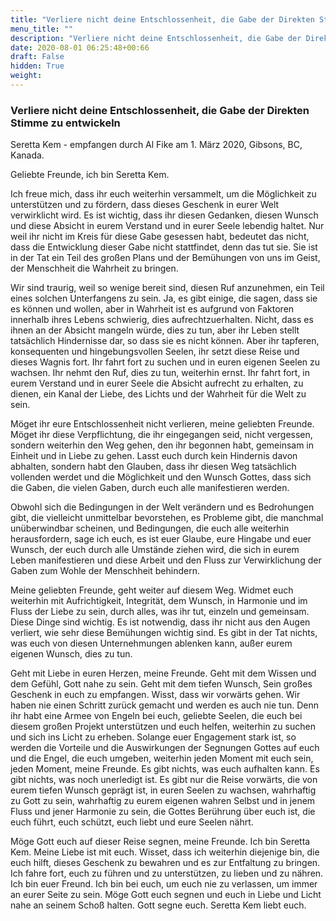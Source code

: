 ```yaml
---
title: "Verliere nicht deine Entschlossenheit, die Gabe der Direkten Stimme zu entwickeln"
menu_title: ""
description: "Verliere nicht deine Entschlossenheit, die Gabe der Direkten Stimme zu entwickeln"
date: 2020-08-01 06:25:48+00:66
draft: False
hidden: True
weight:
---
```

### Verliere nicht deine Entschlossenheit, die Gabe der Direkten Stimme zu entwickeln

Seretta Kem - empfangen durch Al Fike am 1. März 2020, Gibsons, BC, Kanada.

Geliebte Freunde, ich bin Seretta Kem.

Ich freue mich, dass ihr euch weiterhin versammelt, um die Möglichkeit zu unterstützen und zu fördern, dass dieses Geschenk in eurer Welt verwirklicht wird. Es ist wichtig, dass ihr diesen Gedanken, diesen Wunsch und diese Absicht in eurem Verstand und in eurer Seele lebendig haltet. Nur weil ihr nicht im Kreis für diese Gabe gesessen habt, bedeutet das nicht, dass die Entwicklung dieser Gabe nicht stattfindet, denn das tut sie. Sie ist in der Tat ein Teil des großen Plans und der Bemühungen von uns im Geist, der Menschheit die Wahrheit zu bringen.

Wir sind traurig, weil so wenige bereit sind, diesen Ruf anzunehmen, ein Teil eines solchen Unterfangens zu sein. Ja, es gibt einige, die sagen, dass sie es können und wollen, aber in Wahrheit ist es aufgrund von Faktoren innerhalb ihres Lebens schwierig, dies aufrechtzuerhalten. Nicht, dass es ihnen an der Absicht mangeln würde, dies zu tun, aber ihr Leben stellt tatsächlich Hindernisse dar, so dass sie es nicht können. Aber ihr tapferen, konsequenten und hingebungsvollen Seelen, ihr setzt diese Reise und dieses Wagnis fort. Ihr fahrt fort zu suchen und in euren eigenen Seelen zu wachsen. Ihr nehmt den Ruf, dies zu tun, weiterhin ernst. Ihr fahrt fort, in eurem Verstand und in eurer Seele die Absicht aufrecht zu erhalten, zu dienen, ein Kanal der Liebe, des Lichts und der Wahrheit für die Welt zu sein.

Möget ihr eure Entschlossenheit nicht verlieren, meine geliebten Freunde. Möget ihr diese Verpflichtung, die ihr eingegangen seid, nicht vergessen, sondern weiterhin den Weg gehen, den ihr begonnen habt, gemeinsam in Einheit und in Liebe zu gehen. Lasst euch durch kein Hindernis davon abhalten, sondern habt den Glauben, dass ihr diesen Weg tatsächlich vollenden werdet und die Möglichkeit und den Wunsch Gottes, dass sich die Gaben, die vielen Gaben, durch euch alle manifestieren werden.

Obwohl sich die Bedingungen in der Welt verändern und es Bedrohungen gibt, die vielleicht unmittelbar bevorstehen, es Probleme gibt, die manchmal unüberwindbar scheinen, und Bedingungen, die euch alle weiterhin herausfordern, sage ich euch, es ist euer Glaube, eure Hingabe und euer Wunsch, der euch durch alle Umstände ziehen wird, die sich in eurem Leben manifestieren und diese Arbeit und den Fluss zur Verwirklichung der Gaben zum Wohle der Menschheit behindern.

Meine geliebten Freunde, geht weiter auf diesem Weg. Widmet euch weiterhin mit Aufrichtigkeit, Integrität, dem Wunsch, in Harmonie und im Fluss der Liebe zu sein, durch alles, was ihr tut, einzeln und gemeinsam. Diese Dinge sind wichtig. Es ist notwendig, dass ihr nicht aus den Augen verliert, wie sehr diese Bemühungen wichtig sind. Es gibt in der Tat nichts, was euch von diesen Unternehmungen ablenken kann, außer eurem eigenen Wunsch, dies zu tun.

Geht mit Liebe in euren Herzen, meine Freunde. Geht mit dem Wissen und dem Gefühl, Gott nahe zu sein. Geht mit dem tiefen Wunsch, Sein großes Geschenk in euch zu empfangen. Wisst, dass wir vorwärts gehen. Wir haben nie einen Schritt zurück gemacht und werden es auch nie tun. Denn ihr habt eine Armee von Engeln bei euch, geliebte Seelen, die euch bei diesem großen Projekt unterstützen und euch helfen, weiterhin zu suchen und sich ins Licht zu erheben. Solange euer Engagement stark ist, so werden die Vorteile und die Auswirkungen der Segnungen Gottes auf euch und die Engel, die euch umgeben, weiterhin jeden Moment mit euch sein, jeden Moment, meine Freunde. Es gibt nichts, was euch aufhalten kann. Es gibt nichts, was noch unerledigt ist. Es gibt nur die Reise vorwärts, die von eurem tiefen Wunsch geprägt ist, in euren Seelen zu wachsen, wahrhaftig zu Gott zu sein, wahrhaftig zu eurem eigenen wahren Selbst und in jenem Fluss und jener Harmonie zu sein, die Gottes Berührung über euch ist, die euch führt, euch schützt, euch liebt und eure Seelen nährt.

Möge Gott euch auf dieser Reise segnen, meine Freunde. Ich bin Seretta Kem. Meine Liebe ist mit euch. Wisset, dass ich weiterhin diejenige bin, die euch hilft, dieses Geschenk zu bewahren und es zur Entfaltung zu bringen. Ich fahre fort, euch zu führen und zu unterstützen, zu lieben und zu nähren. Ich bin euer Freund. Ich bin bei euch, um euch nie zu verlassen, um immer an eurer Seite zu sein. Möge Gott euch segnen und euch in Liebe und Licht nahe an seinem Schoß halten. Gott segne euch. Seretta Kem liebt euch.
